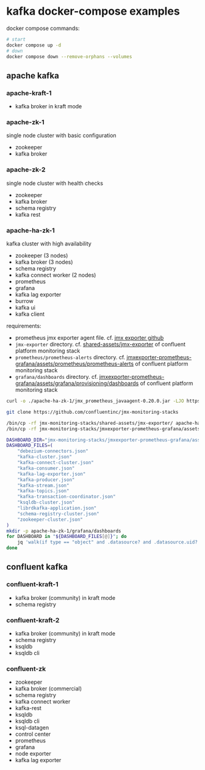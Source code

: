 # kafka docker-compose examples

docker compose commands:

```sh
# start
docker compose up -d
# down
docker compose down --remove-orphans --volumes
```

## apache kafka

### apache-kraft-1

- kafka broker in kraft mode

### apache-zk-1

single node cluster with basic configuration

- zookeeper
- kafka broker

### apache-zk-2

single node cluster with health checks

- zookeeper
- kafka broker
- schema registry
- kafka rest

### apache-ha-zk-1

kafka cluster with high availability

- zookeeper (3 nodes)
- kafka broker (3 nodes)
- schema registry
- kafka connect worker (2 nodes)
- prometheus
- grafana
- kafka lag exporter
- burrow
- kafka ui
- kafka client

requirements:

- prometheus jmx exporter agent file. cf. [jmx exporter github](https://github.com/prometheus/jmx_exporter)
- `jmx-exporter` directory. cf. [shared-assets/jmx-exporter](https://github.com/confluentinc/jmx-monitoring-stacks/tree/main/shared-assets/jmx-exporter) of confluent platform monitoring stack
- `prometheus/prometheus-alerts` directory. cf. [jmxexporter-prometheus-grafana/assets/prometheus/prometheus-alerts](https://github.com/confluentinc/jmx-monitoring-stacks/tree/main/jmxexporter-prometheus-grafana/assets/prometheus/prometheus-alerts) of confluent platform monitoring stack
- `grafana/dashboards` directory. cf. [jmxexporter-prometheus-grafana/assets/grafana/provisioning/dashboards](https://github.com/confluentinc/jmx-monitoring-stacks/tree/main/jmxexporter-prometheus-grafana/assets/grafana/provisioning/dashboards) of confluent platform monitoring stack

```sh
curl -o ./apache-ha-zk-1/jmx_prometheus_javaagent-0.20.0.jar -LJO https://repo.maven.apache.org/maven2/io/prometheus/jmx/jmx_prometheus_javaagent/0.20.0/jmx_prometheus_javaagent-0.20.0.jar

git clone https://github.com/confluentinc/jmx-monitoring-stacks

/bin/cp -rf jmx-monitoring-stacks/shared-assets/jmx-exporter/ apache-ha-zk-1/jmx-exporter/
/bin/cp -rf jmx-monitoring-stacks/jmxexporter-prometheus-grafana/assets/prometheus/prometheus-alerts/ apache-ha-zk-1/prometheus/prometheus-alerts/

DASHBOARD_DIR="jmx-monitoring-stacks/jmxexporter-prometheus-grafana/assets/grafana/provisioning/dashboards"
DASHBOARD_FILES=(
    "debezium-connectors.json"
    "kafka-cluster.json"
    "kafka-connect-cluster.json"
    "kafka-consumer.json"
    "kafka-lag-exporter.json"
    "kafka-producer.json"
    "kafka-stream.json"
    "kafka-topics.json"
    "kafka-transaction-coordinator.json"
    "ksqldb-cluster.json"
    "librdkafka-application.json"
    "schema-registry-cluster.json"
    "zookeeper-cluster.json"
)
mkdir -p apache-ha-zk-1/grafana/dashboards
for DASHBOARD in "${DASHBOARD_FILES[@]}"; do
    jq 'walk(if type == "object" and .datasource? and .datasource.uid? then .datasource.uid = "prometheus" else . end)' ${DASHBOARD_DIR}/${DASHBOARD} > apache-ha-zk-1/grafana/dashboards/${DASHBOARD}
done
```

## confluent kafka

### confluent-kraft-1

- kafka broker (community) in kraft mode
- schema registry

### confluent-kraft-2

- kafka broker (community) in kraft mode
- schema registry
- ksqldb
- ksqldb cli

### confluent-zk

- zookeeper
- kafka broker (commercial)
- schema registry
- kafka connect worker
- kafka-rest
- ksqldb
- ksqldb cli
- ksql-datagen
- control center
- prometheus
- grafana
- node exporter
- kafka lag exporter
